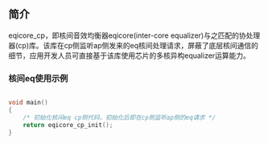 ## 简介

eqicore_cp，即核间音效均衡器eqicore(inter-core equalizer)与之匹配的协处理器(cp)库。该库在cp侧监听ap侧发来的eq核间处理请求，屏蔽了底层核间通信的细节，应用开发人员可直接基于该库使用芯片的多核异构equalizer运算能力。

###  核间eq使用示例

```c

void main()
{
    /* 初始化核间eq cp侧代码，初始化后即在cp侧监听ap侧的eq请求 */
	return eqicore_cp_init();
}

```

